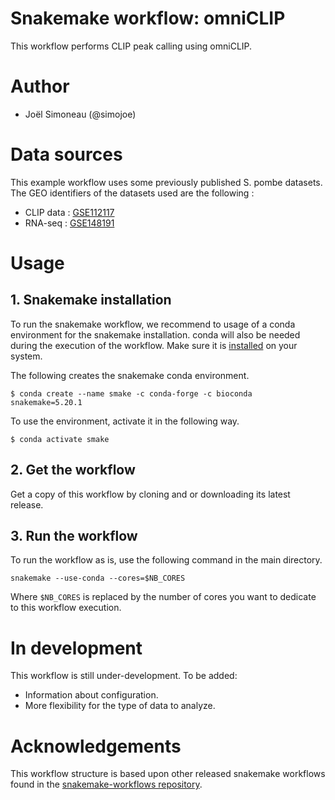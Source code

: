 # Snakemake workflow: omniCLIP
This workflow performs CLIP peak calling using omniCLIP.

# Author

* Joël Simoneau (@simojoe)

# Data sources
This example workflow uses some previously published S. pombe datasets. The GEO
identifiers of the datasets used are the following :

* CLIP data : [GSE112117](https://www.ncbi.nlm.nih.gov/geo/query/acc.cgi?acc=GSE112117)
* RNA-seq : [GSE148191](https://www.ncbi.nlm.nih.gov/geo/query/acc.cgi?acc=GSE148191)

# Usage

## 1. Snakemake installation
To run the snakemake workflow, we recommend to usage of a conda environment for
the snakemake installation. conda will also be needed during the execution of
the workflow. Make sure it is [installed](https://docs.conda.io/projects/conda/en/latest/user-guide/install/)
on your system.

The following creates the snakemake conda environment.

```
$ conda create --name smake -c conda-forge -c bioconda snakemake=5.20.1
```

To use the environment, activate it in the following way.

```
$ conda activate smake
```

## 2. Get the workflow
Get a copy of this workflow by cloning and or downloading its latest release.

## 3. Run the workflow
To run the workflow as is, use the following command in the main directory.

```
snakemake --use-conda --cores=$NB_CORES
```

Where `$NB_CORES` is replaced by the number of cores you want to dedicate to
this workflow execution.

# In development
This workflow is still under-development. To be added:

* Information about configuration.
* More flexibility for the type of data to analyze.

# Acknowledgements
This workflow structure is based upon other released snakemake workflows found
in the [snakemake-workflows repository](https://github.com/snakemake-workflows).
